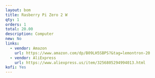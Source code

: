```yaml
---
layout: bom
title: Rasberry Pi Zero 2 W
qty: 1
orders: 1
total: 20.00
description: Computer
new: No
links:
  - vendor: Amazon
    url: https://www.amazon.com/dp/B09LH5SBPS?&tag=lemontron-20
  - vendor: AliExpress
    url: https://www.aliexpress.us/item/3256805294994013.html
kofi: Yes
---
```

